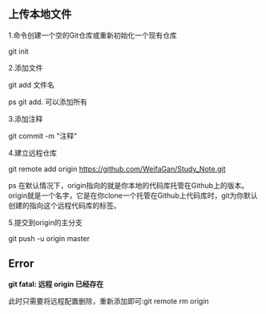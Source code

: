 ## 上传本地文件

1.命令创建一个空的Git仓库或重新初始化一个现有仓库

git init

2.添加文件

git add 文件名

ps git add. 可以添加所有

3.添加注释

git commit -m "注释"

4.建立远程仓库

git remote add origin https://github.com/WeifaGan/Study_Note.git

ps 在默认情况下，origin指向的就是你本地的代码库托管在Github上的版本。origin就是一个名字，它是在你clone一个托管在Github上代码库时，git为你默认创建的指向这个远程代码库的标签。

5.提交到origin的主分支

git push -u origin master



## Error

**git fatal: 远程 origin 已经存在**

此时只需要将远程配置删除，重新添加即可:git remote rm origin